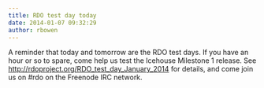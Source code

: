 ```yaml
---
title: RDO test day today
date: 2014-01-07 09:32:29
author: rbowen
---
```


A reminder that today and tomorrow are the RDO test days. If you have an hour or so to spare, come help us test the Icehouse Milestone 1 release.  See http://rdoproject.org/RDO_test_day_January_2014 for details, and come join us on #rdo on the Freenode IRC network.
